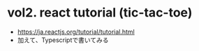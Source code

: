 # vol2. react tutorial (tic-tac-toe)

- https://ja.reactjs.org/tutorial/tutorial.html
- 加えて、Typescriptで書いてみる
